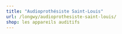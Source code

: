 ```yaml
---
title: "Audioprothésiste Saint-Louis"
url: /longwy/audioprothesiste-saint-louis/
shop: les appareils auditifs
---
```

